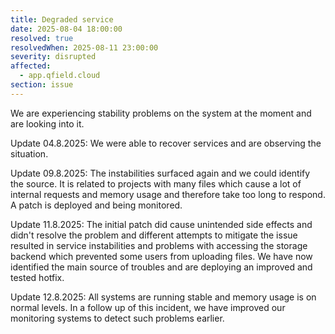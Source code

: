 ```yaml
---
title: Degraded service
date: 2025-08-04 18:00:00
resolved: true
resolvedWhen: 2025-08-11 23:00:00
severity: disrupted
affected:
  - app.qfield.cloud
section: issue
---
```


We are experiencing stability problems on the system at the moment and are looking into it.

Update 04.8.2025: We were able to recover services and are observing the situation.

Update 09.8.2025: The instabilities surfaced again and we could identify the source. It is related to projects with many files which cause a lot of internal requests and memory usage and therefore take too long to respond. A patch is deployed and being monitored.

Update 11.8.2025: The initial patch did cause unintended side effects and didn't resolve the problem and different attempts to mitigate the issue resulted in service instabilities and problems with accessing the storage backend which prevented some users from uploading files. We have now identified the main source of troubles and are deploying an improved and tested hotfix.

Update 12.8.2025: All systems are running stable and memory usage is on normal levels. In a follow up of this incident, we have improved our monitoring systems to detect such problems earlier.
